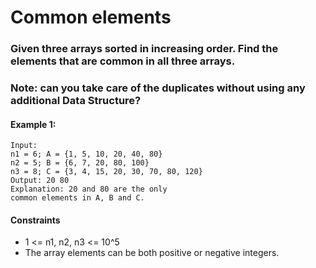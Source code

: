 # Common elements

### Given three arrays sorted in increasing order. Find the elements that are common in all three arrays.
### Note: can you take care of the duplicates without using any additional Data Structure?


#### Example 1:

    Input:
    n1 = 6; A = {1, 5, 10, 20, 40, 80}
    n2 = 5; B = {6, 7, 20, 80, 100}
    n3 = 8; C = {3, 4, 15, 20, 30, 70, 80, 120}
    Output: 20 80
    Explanation: 20 and 80 are the only
    common elements in A, B and C.

#### Constraints

- 1 <= n1, n2, n3 <= 10^5
- The array elements can be both positive or negative integers.

